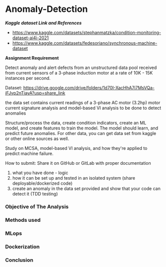 # Anomaly-Detection

***Kaggle dataset Link and References***
- https://www.kaggle.com/datasets/stephanmatzka/condition-monitoring-dataset-ai4i-2021
- https://www.kaggle.com/datasets/fedesoriano/synchronous-machine-dataset

**Assignment Requirement**

Detect anomaly and alert defects from an unstructured data pool received from current sensors of a 3-phase induction motor at a rate of 10K - 15K instances per second. 

Dataset:
https://drive.google.com/drive/folders/1d70I-XacHhA7i7MsVQa-iFJvp2nTiayA?usp=share_link

the data set contains current readings of a 3-phase AC motor (3.2hp) 
motor current signature analysis and model-based VI analysis to be done to detect anomalies 

Structure/process the data, create condition indicators, create an ML model, and create features to train the model.  The model should learn, and predict future anomalies. 
For other data, you can get data set from kaggle or other online sources as well.

Study on MCSA, model-based VI analysis, and how they're applied to predict machine failure.

How to submit:
Share it on GitHub or GitLab with proper documentation 
1. what you have done - logic
2. how it can be set up and tested in an isolated system (share deployable/dockerized code)
3. create an anomaly in the data set provided and show that your code can detect it (TDD testing)

### Objective of The Analysis


### Methods used


### MLops



### Dockerization



### Conclusion
